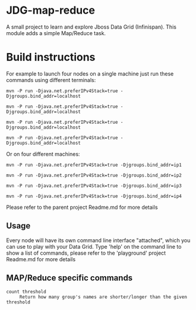 JDG-map-reduce
==============

A small project to learn and explore Jboss Data Grid (Infinispan).
This module adds a simple Map/Reduce task.

Build instructions
==================

For example to launch four nodes on a single machine just run these commands using different terminals:

```shell
mvn -P run -Djava.net.preferIPv4Stack=true -Djgroups.bind_addr=localhost

mvn -P run -Djava.net.preferIPv4Stack=true -Djgroups.bind_addr=localhost

mvn -P run -Djava.net.preferIPv4Stack=true -Djgroups.bind_addr=localhost

mvn -P run -Djava.net.preferIPv4Stack=true -Djgroups.bind_addr=localhost
```

Or on four different machines:

```shell
mvn -P run -Djava.net.preferIPv4Stack=true -Djgroups.bind_addr=ip1

mvn -P run -Djava.net.preferIPv4Stack=true -Djgroups.bind_addr=ip2

mvn -P run -Djava.net.preferIPv4Stack=true -Djgroups.bind_addr=ip3

mvn -P run -Djava.net.preferIPv4Stack=true -Djgroups.bind_addr=ip4
```

Please refer to the parent project Readme.md for more details

Usage
-----

Every node will have its own command line interface "attached", which you can use to play with your Data Grid.
Type 'help' on the command line to show a list of commands, please refer to the 'playground' project Readme.md for more details

MAP/Reduce specific commands
----------------------------

```shell
count threshold
     Return how many group's names are shorter/longer than the given threshold
```
